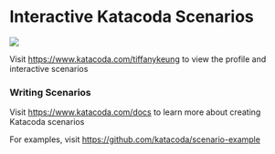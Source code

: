 # Interactive Katacoda Scenarios

[![](http://shields.katacoda.com/katacoda/tiffanykeung/count.svg)](https://www.katacoda.com/tiffanykeung "Get your profile on Katacoda.com")

Visit https://www.katacoda.com/tiffanykeung to view the profile and interactive scenarios

### Writing Scenarios
Visit https://www.katacoda.com/docs to learn more about creating Katacoda scenarios

For examples, visit https://github.com/katacoda/scenario-example
